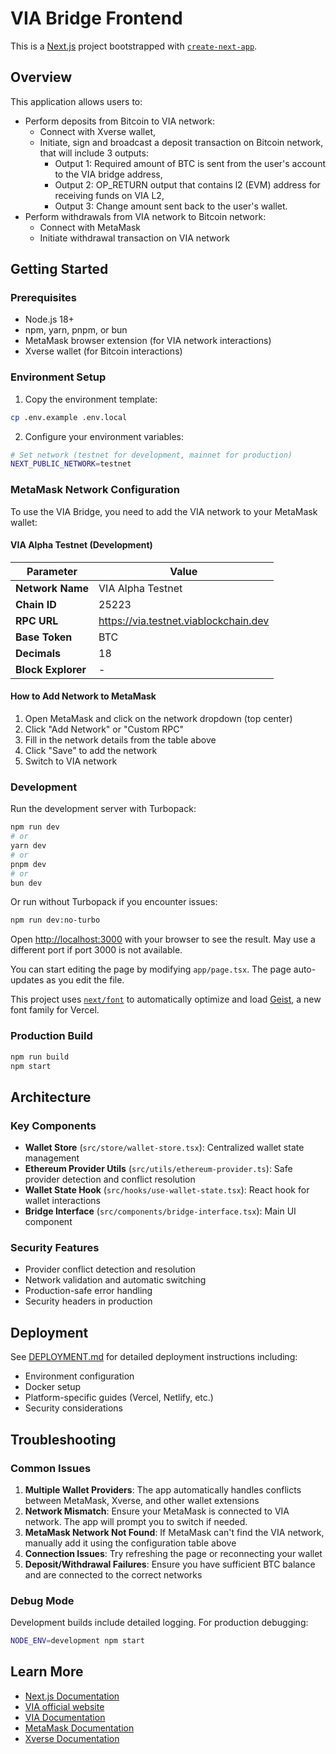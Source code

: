 # VIA Bridge Frontend

This is a [Next.js](https://nextjs.org) project bootstrapped with [`create-next-app`](https://nextjs.org/docs/app/api-reference/cli/create-next-app).

## Overview

This application allows users to:
- Perform deposits from Bitcoin to VIA network:
  - Connect with Xverse wallet,
  - Initiate, sign and broadcast a deposit transaction on Bitcoin network, that will include 3 outputs:
    - Output 1: Required amount of BTC is sent from the user's account to the VIA bridge address,
    - Output 2: OP_RETURN output that contains l2 (EVM) address for receiving funds on VIA L2,
    - Output 3: Change amount sent back to the user's wallet.
- Perform withdrawals from VIA network to Bitcoin network:
  - Connect with MetaMask
  - Initiate withdrawal transaction on VIA network

## Getting Started

### Prerequisites

- Node.js 18+
- npm, yarn, pnpm, or bun
- MetaMask browser extension (for VIA network interactions)
- Xverse wallet (for Bitcoin interactions)

### Environment Setup

1. Copy the environment template:
```bash
cp .env.example .env.local
```

2. Configure your environment variables:
```bash
# Set network (testnet for development, mainnet for production)
NEXT_PUBLIC_NETWORK=testnet
```

### MetaMask Network Configuration

To use the VIA Bridge, you need to add the VIA network to your MetaMask wallet:

#### VIA Alpha Testnet (Development)

| Parameter | Value |
|-----------|-------|
| **Network Name** | VIA Alpha Testnet |
| **Chain ID** | 25223 |
| **RPC URL** | https://via.testnet.viablockchain.dev |
| **Base Token** | BTC |
| **Decimals** | 18 |
| **Block Explorer** | - |

#### How to Add Network to MetaMask

1. Open MetaMask and click on the network dropdown (top center)
2. Click "Add Network" or "Custom RPC"
3. Fill in the network details from the table above
4. Click "Save" to add the network
5. Switch to VIA network

### Development

Run the development server with Turbopack:
```bash
npm run dev
# or
yarn dev
# or
pnpm dev
# or
bun dev
```

Or run without Turbopack if you encounter issues:
```bash
npm run dev:no-turbo
```

Open [http://localhost:3000](http://localhost:3000) with your browser to see the result.
May use a different port if port 3000 is not available.

You can start editing the page by modifying `app/page.tsx`. The page auto-updates as you edit the file.

This project uses [`next/font`](https://nextjs.org/docs/app/building-your-application/optimizing/fonts) to automatically optimize and load [Geist](https://vercel.com/font), a new font family for Vercel.

### Production Build

```bash
npm run build
npm start
```

## Architecture

### Key Components

- **Wallet Store** (`src/store/wallet-store.tsx`): Centralized wallet state management
- **Ethereum Provider Utils** (`src/utils/ethereum-provider.ts`): Safe provider detection and conflict resolution
- **Wallet State Hook** (`src/hooks/use-wallet-state.tsx`): React hook for wallet interactions
- **Bridge Interface** (`src/components/bridge-interface.tsx`): Main UI component

### Security Features

- Provider conflict detection and resolution
- Network validation and automatic switching
- Production-safe error handling
- Security headers in production

## Deployment

See [DEPLOYMENT.md](./DEPLOYMENT.md) for detailed deployment instructions including:
- Environment configuration
- Docker setup
- Platform-specific guides (Vercel, Netlify, etc.)
- Security considerations

## Troubleshooting

### Common Issues

1. **Multiple Wallet Providers**: The app automatically handles conflicts between MetaMask, Xverse, and other wallet extensions
2. **Network Mismatch**: Ensure your MetaMask is connected to VIA network. The app will prompt you to switch if needed.
3. **MetaMask Network Not Found**: If MetaMask can't find the VIA network, manually add it using the configuration table above
4. **Connection Issues**: Try refreshing the page or reconnecting your wallet
5. **Deposit/Withdrawal Failures**: Ensure you have sufficient BTC balance and are connected to the correct networks

### Debug Mode

Development builds include detailed logging. For production debugging:
```bash
NODE_ENV=development npm start
```

## Learn More

- [Next.js Documentation](https://nextjs.org/docs)
- [VIA official website](https://buildonvia.org)
- [VIA Documentation](https://docs.onvia.org)
- [MetaMask Documentation](https://docs.metamask.io)
- [Xverse Documentation](https://docs.xverse.app)
